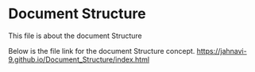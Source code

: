 # Document Structure
This file is about the document Structure

Below is the file link for the document Structure concept.
https://jahnavi-9.github.io/Document_Structure/index.html
